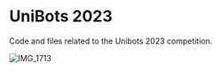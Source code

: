 # UniBots 2023
Code and files related to the Unibots 2023 competition.

![IMG_1713](https://github.com/LSBU-Robotics-Society/UniBots-2023/assets/12387040/bc4a195e-d68f-4655-8f64-c8df5c74b8d4)

